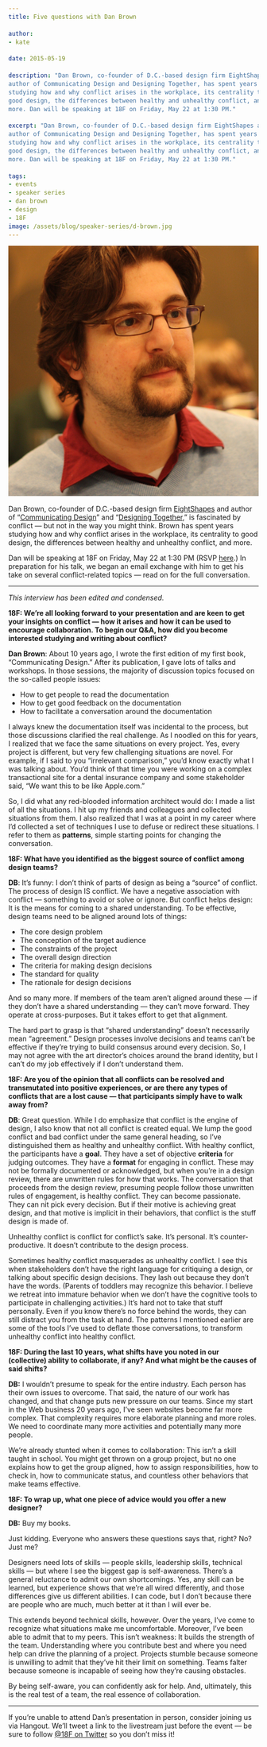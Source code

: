 ```yaml
---
title: Five questions with Dan Brown

author:
- kate

date: 2015-05-19

description: "Dan Brown, co-founder of D.C.-based design firm EightShapes and
author of Communicating Design and Designing Together, has spent years
studying how and why conflict arises in the workplace, its centrality to
good design, the differences between healthy and unhealthy conflict, and
more. Dan will be speaking at 18F on Friday, May 22 at 1:30 PM."

excerpt: "Dan Brown, co-founder of D.C.-based design firm EightShapes and
author of Communicating Design and Designing Together, has spent years
studying how and why conflict arises in the workplace, its centrality to
good design, the differences between healthy and unhealthy conflict, and
more. Dan will be speaking at 18F on Friday, May 22 at 1:30 PM."

tags:
- events
- speaker series
- dan brown
- design
- 18F
image: /assets/blog/speaker-series/d-brown.jpg
---
```


<div class="align-left"><img alt="Dan Brown" src="/assets/blog/speaker-series/d-brown.jpg"></div>

Dan Brown, co-founder of D.C.-based design firm
[EightShapes](http://eightshapes.com/) and author of “[Communicating
Design](http://www.amazon.com/Communicating-Design-Developing-Documentation-Planning/dp/0321712463)”
and “[Designing
Together](http://www.amazon.com/Designing-Together-collaboration-management-professionals/dp/0321918630/ref=sr_1_1?s=books&ie=UTF8&qid=1431552817&sr=1-1&keywords=Designing+Together+Dan+Brown),”
is fascinated by conflict — but not in the way you might think. Brown
has spent years studying how and why conflict arises in the workplace,
its centrality to good design, the differences between healthy and
unhealthy conflict, and more.

Dan will be speaking at 18F on Friday, May 22 at 1:30 PM (RSVP
[here](https://www.eventbrite.com/e/18f-design-presents-dan-r-brown-registration-16981311560).)
In preparation for his talk, we began an email exchange with him to get
his take on several conflict-related topics — read on for the full
conversation.

---

*This interview has been edited and condensed.*

**18F: We’re all looking forward to your presentation and are keen to
get your insights on conflict — how it arises and how it can be used to
encourage collaboration. To begin our Q&A, how did you become interested
studying and writing about conflict?**

**Dan Brown**: About 10 years ago, I wrote the first edition of my first
book, “Communicating Design.” After its publication, I gave lots of
talks and workshops. In those sessions, the majority of discussion
topics focused on the so-called people issues:

-   How to get people to read the documentation
-   How to get good feedback on the documentation
-   How to facilitate a conversation around the documentation

I always knew the documentation itself was incidental to the process,
but those discussions clarified the real challenge. As I noodled on this
for years, I realized that we face the same situations on every project.
Yes, every project is different, but very few challenging situations are
novel. For example, if I said to you “irrelevant comparison,” you’d know
exactly what I was talking about. You’d think of that time you were
working on a complex transactional site for a dental insurance company
and some stakeholder said, “We want this to be like Apple.com.”

So, I did what any red-blooded information architect would do: I made a
list of all the situations. I hit up my friends and colleagues and
collected situations from them. I also realized that I was at a point in
my career where I’d collected a set of techniques I use to defuse or
redirect these situations. I refer to them as **patterns**, simple
starting points for changing the conversation.

**18F: What have you identified as the biggest source of conflict among
design teams?**

**DB**: It’s funny: I don’t think of parts of design as being a “source”
of conflict. The process of design IS conflict. We have a negative
association with conflict — something to avoid or solve or ignore. But
conflict helps design: It is the means for coming to a shared
understanding. To be effective, design teams need to be aligned around
lots of things:

-   The core design problem
-   The conception of the target audience
-   The constraints of the project
-   The overall design direction
-   The criteria for making design decisions
-   The standard for quality
-   The rationale for design decisions

And so many more. If members of the team aren’t aligned around these —
if they don’t have a shared understanding — they can’t move forward.
They operate at cross-purposes. But it takes effort to get that
alignment.

The hard part to grasp is that “shared understanding” doesn’t
necessarily mean “agreement.” Design processes involve decisions and
teams can’t be effective if they’re trying to build consensus around
every decision. So, I may not agree with the art director’s choices
around the brand identity, but I can’t do my job effectively if I don’t
understand them.

**18F: Are you of the opinion that all conflicts can be resolved and
transmutated into positive experiences, or are there any types of
conflicts that are a lost cause — that participants simply have to walk
away from?**

**DB**: Great question. While I do emphasize that conflict is the engine
of design, I also know that not all conflict is created equal. We lump
the good conflict and bad conflict under the same general heading, so
I’ve distinguished them as healthy and unhealthy conflict. With healthy
conflict, the participants have a **goal**. They have a set of objective
**criteria** for judging outcomes. They have a **format** for engaging
in conflict. These may not be formally documented or acknowledged, but
when you’re in a design review, there are unwritten rules for how that
works. The conversation that proceeds from the design review, presuming
people follow those unwritten rules of engagement, is healthy conflict.
They can become passionate. They can nit pick every decision. But if
their motive is achieving great design, and that motive is implicit in
their behaviors, that conflict is the stuff design is made of.

Unhealthy conflict is conflict for conflict’s sake. It’s personal. It’s
counter-productive. It doesn’t contribute to the design process.

Sometimes healthy conflict masquerades as unhealthy conflict. I see this
when stakeholders don’t have the right language for critiquing a design,
or talking about specific design decisions. They lash out because they
don’t have the words. (Parents of toddlers may recognize this behavior.
I believe we retreat into immature behavior when we don’t have the
cognitive tools to participate in challenging activities.) It’s hard not
to take that stuff personally. Even if you know there’s no force behind
the words, they can still distract you from the task at hand. The
patterns I mentioned earlier are some of the tools I’ve used to deflate
those conversations, to transform unhealthy conflict into healthy
conflict.

**18F: During the last 10 years, what shifts have you noted in our
(collective) ability to collaborate, if any? And what might be the
causes of said shifts?**

**DB:** I wouldn’t presume to speak for the entire industry. Each person
has their own issues to overcome. That said, the nature of our work has
changed, and that change puts new pressure on our teams. Since my start
in the Web business 20 years ago, I’ve seen websites become far more
complex. That complexity requires more elaborate planning and more
roles. We need to coordinate many more activities and potentially many
more people.

We’re already stunted when it comes to collaboration: This isn’t a skill
taught in school. You might get thrown on a group project, but no one
explains how to get the group aligned, how to assign responsibilities,
how to check in, how to communicate status, and countless other
behaviors that make teams effective.

**18F: To wrap up, what one piece of advice would you offer a new
designer?**

**DB:** Buy my books.

Just kidding. Everyone who answers these questions says that, right? No?
Just me?

Designers need lots of skills — people skills, leadership skills,
technical skills — but where I see the biggest gap is self-awareness.
There’s a general reluctance to admit our own shortcomings. Yes, any
skill can be learned, but experience shows that we’re all wired
differently, and those differences give us different abilities. I can
code, but I don’t because there are people who are much, much better at
it than I will ever be.

This extends beyond technical skills, however. Over the years, I’ve come
to recognize what situations make me uncomfortable. Moreover, I’ve been
able to admit that to my peers. This isn’t weakness: It builds the
strength of the team. Understanding where you contribute best and where
you need help can drive the planning of a project. Projects stumble
because someone is unwilling to admit that they’ve hit their limit on
something. Teams falter because someone is incapable of seeing how
they’re causing obstacles.

By being self-aware, you can confidently ask for help. And, ultimately,
this is the real test of a team, the real essence of collaboration.

---

If you’re unable to attend Dan’s presentation in person, consider
joining us via Hangout. We’ll tweet a link to the livestream just before
the event — be sure to follow [@18F on
Twitter](https://twitter.com/18F/)
so you don’t miss it!
